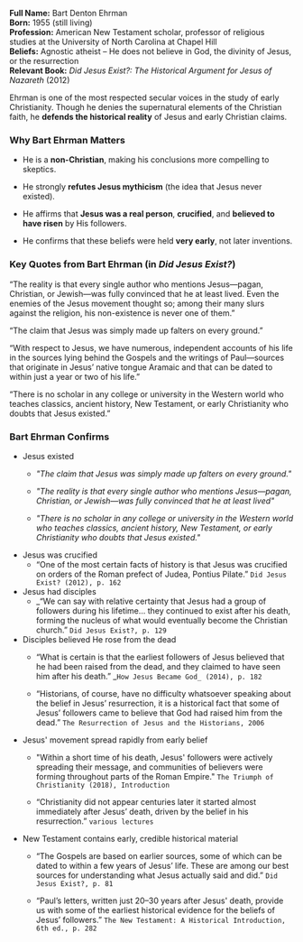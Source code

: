 **Full Name:** Bart Denton Ehrman  
**Born:** 1955 (still living)  
**Profession:** American New Testament scholar, professor of religious studies at the University of North Carolina at Chapel Hill  
**Beliefs:** Agnostic atheist – He does not believe in God, the divinity of Jesus, or the resurrection  
**Relevant Book:** _Did Jesus Exist?: The Historical Argument for Jesus of Nazareth_ (2012)

Ehrman is one of the most respected secular voices in the study of early Christianity. Though he denies the supernatural elements of the Christian faith, he **defends the historical reality** of Jesus and early Christian claims.

### Why Bart Ehrman Matters

- He is a **non-Christian**, making his conclusions more compelling to skeptics.
    
- He strongly **refutes Jesus mythicism** (the idea that Jesus never existed).
    
- He affirms that **Jesus was a real person**, **crucified**, and **believed to have risen** by His followers.
    
- He confirms that these beliefs were held **very early**, not later inventions.

### Key Quotes from Bart Ehrman (in _Did Jesus Exist?_)

 “The reality is that every single author who mentions Jesus—pagan, Christian, or Jewish—was fully convinced that he at least lived. Even the enemies of the Jesus movement thought so; among their many slurs against the religion, his non-existence is never one of them.”

 “The claim that Jesus was simply made up falters on every ground.”

“With respect to Jesus, we have numerous, independent accounts of his life in the sources lying behind the Gospels and the writings of Paul—sources that originate in Jesus’ native tongue Aramaic and that can be dated to within just a year or two of his life.”

“There is no scholar in any college or university in the Western world who teaches classics, ancient history, New Testament, or early Christianity who doubts that Jesus existed.”

### Bart Ehrman Confirms
- Jesus existed
	- *"The claim that Jesus was simply made up falters on every ground."*
	
	- *"The reality is that every single author who mentions Jesus—pagan, Christian, or Jewish—was fully convinced that he at least lived"*
	
	- *"There is no scholar in any college or university in the Western world who teaches classics, ancient history, New Testament, or early Christianity who doubts that Jesus existed."*
- Jesus was crucified
	 - “One of the most certain facts of history is that Jesus was crucified on orders of the Roman prefect of Judea, Pontius Pilate.” `Did Jesus Exist? (2012), p. 162`
- Jesus had disciples
	- _“We can say with relative certainty that Jesus had a group of followers during his lifetime... they continued to exist after his death, forming the nucleus of what would eventually become the Christian church.” `Did Jesus Exist?, p. 129`
- Disciples believed He rose from the dead
	- “What is certain is that the earliest followers of Jesus believed that he had been raised from the dead, and they claimed to have seen him after his death.” _`How Jesus Became God_ (2014), p. 182`
	
	- “Historians, of course, have no difficulty whatsoever speaking about the belief in Jesus’ resurrection, it is a historical fact that some of Jesus’ followers came to believe that God had raised him from the dead.” `The Resurrection of Jesus and the Historians, 2006`
- Jesus' movement spread rapidly from early belief
	- "Within a short time of his death, Jesus' followers were actively spreading their message, and communities of believers were forming throughout parts of the Roman Empire." `The Triumph of Christianity (2018), Introduction`
	
	- “Christianity did not appear centuries later it started almost immediately after Jesus’ death, driven by the belief in his resurrection.” `various lectures`
- New Testament contains early, credible historical material
	- “The Gospels are based on earlier sources, some of which can be dated to within a few years of Jesus’ life. These are among our best sources for understanding what Jesus actually said and did.” `Did Jesus Exist?, p. 81`
	
	- “Paul’s letters, written just 20–30 years after Jesus' death, provide us with some of the earliest historical evidence for the beliefs of Jesus’ followers.” `The New Testament: A Historical Introduction, 6th ed., p. 282`